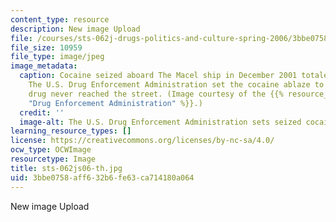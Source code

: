```yaml
---
content_type: resource
description: New image Upload
file: /courses/sts-062j-drugs-politics-and-culture-spring-2006/3bbe0758aff632b6fe63ca714180a064_sts-062js06-th.jpg
file_size: 10959
file_type: image/jpeg
image_metadata:
  caption: Cocaine seized aboard The Macel ship in December 2001 totaled 9,291 kilograms.
    The U.S. Drug Enforcement Administration set the cocaine ablaze to ensure the
    drug never reached the street. (Image courtesy of the {{% resource_link "5fb242ba-a22c-427b-953b-3714238e0e49"
    "Drug Enforcement Administration" %}}.)
  credit: ''
  image-alt: The U.S. Drug Enforcement Administration sets seized cocaine ablaze.
learning_resource_types: []
license: https://creativecommons.org/licenses/by-nc-sa/4.0/
ocw_type: OCWImage
resourcetype: Image
title: sts-062js06-th.jpg
uid: 3bbe0758-aff6-32b6-fe63-ca714180a064
---
```

New image Upload